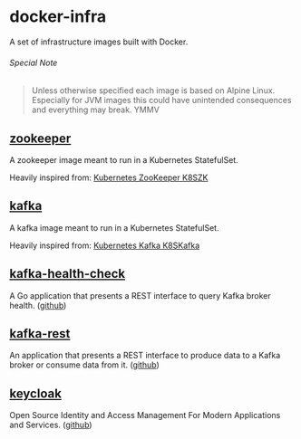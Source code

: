 docker-infra
============

A set of infrastructure images built with Docker.

###### Special Note
> Unless otherwise specified each image is based on Alpine Linux. Especially for JVM images this could have unintended consequences and everything may break. YMMV

[zookeeper](zookeeper/)
-----------------------
A zookeeper image meant to run in a Kubernetes StatefulSet.

Heavily inspired from: [Kubernetes ZooKeeper K8SZK](https://github.com/kubernetes/contrib/tree/master/statefulsets/zookeeper)


[kafka](kafka/)
---------------
A kafka image meant to run in a Kubernetes StatefulSet.

Heavily inspired from: [Kubernetes Kafka K8SKafka](https://github.com/kubernetes/contrib/tree/master/statefulsets/kafka)


[kafka-health-check](kafka-health-check/)
-----------------------------------------
A Go application that presents a REST interface to query Kafka broker health. ([github](https://github.com/kubernetes/contrib/tree/master/statefulsets/zookeeper))


[kafka-rest](kafka-rest/)
-----------------------------------------
An application that presents a REST interface to produce data to a Kafka broker
or consume data from it. ([github](https://github.com/confluentinc/kafka-rest))

[keycloak](keycloak/)
-----------------------------------------
Open Source Identity and Access Management For Modern Applications and Services. ([github](https://github.com/keycloak/keycloak))
